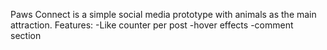 Paws Connect is a simple social media prototype with animals as the main attraction.
Features:
  -Like counter per post
  -hover effects
  -comment section
